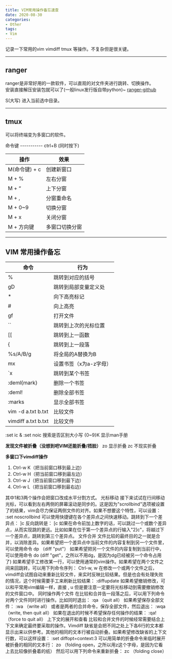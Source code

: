 ```yaml
---
title: VIM常用操作备忘速查
date: 2020-08-30
categories:
- Other
tags:
- Vim
---
```



记录一下常用的vim vimdiff tmux 等操作。不复杂但是很关键。

-----------

## ranger

ranger是非常好用的一款软件，可以直观的对文件夹进行跳转、切换操作。  
安装直接解压安装包就可以了(一般linux发行版自带python)~
[ranger-github](https://github.com/ranger/ranger)

S(大写) 进入当前选中目录。  

-------------

## tmux

可以将终端变为多窗口的软件。

命令键   -----------   ctrl+B (同时按下)  

|    操作    |  效果      |
|------------|------------|
|M(命令键) + c |  创建新窗口|
|M + % |左右分窗|
|M + “|上下分窗|
|M + ,|分窗重命名|
|M + 0~9|切换分窗|
|M + x|关闭分窗|
|M + 方向键| 多窗口切换分窗|  

-------------------

## VIM 常用操作备忘

|  命令   | 行为  |
|  -----  | ----  |
| %  | 跳转到对应的括号 |
| gD  | 跳转到局部变量定义处 |
|*    |      向下高亮标记|
|#    |      向上高亮|
|gf   |       打开文件|
|``    |      跳转到上次的光标位置|
|[[    |      跳转到上一函数|
|{      |     跳转到上一段落|
|%s/A/B/g |   将全局的A替换为B|
|mx     |设置书签（x为a-z字母）|
|`x     |跳转到某个书签|
|:deml{mark} | 删除一个书签|
|:deml! | 删除全部书签|
|:marks |显示全部书签|
|vim -d a.txt b.txt| 比较文件|
|vimdiff a.txt b.txt |比较文件|

:set ic & :set noic 搜索是否区别大小写
{0~9}K 显示man手册

**发现文件被折叠（没想到吧VIM还能折叠/捂脸）**
zo 显示折叠
zc 不现实折叠    


**多窗口下vimdiff操作**

1. Ctrl-w K（把当前窗口移到最上边）
2. Ctrl-w H（把当前窗口移到最左边）
3. Ctrl-w J（把当前窗口移到最下边）
4. Ctrl-w L（把当前窗口移到最右边）

其中1和3两个操作会把窗口改成水平分割方式。
光标移动
接下来试试在行间移动光标，可以看到左右两侧的屏幕滚动是同步的。这是因为"scrollbind"选项被设置了的结果，vim会尽力保证两侧文件的对齐。如果不想要这个特性，可以设置：
:set noscrollbind
可以使用快捷键在各个差异点之间快速移动。跳转到下一个差异点：
]c
反向跳转是：
[c
如果在命令前加上数字的话，可以跳过一个或数个差异点，从而实现跳的更远。比如如果在位于第一个差异点的行输入"2]c"，将越过下一个差异点，跳转到第三个差异点。
文件合并
文件比较的最终目的之一就是合并，以消除差异。如果希望把一个差异点中当前文件的内容复制到另一个文件里，可以使用命令
dp （diff "put"）
如果希望把另一个文件的内容复制到当前行中，可以使用命令
do (diff "get"，之所以不用dg，是因为dg已经被另一个命令占用了)
如果希望手工修改某一行，可以使用通常的vim操作。如果希望在两个文件之间来回跳转，可以用下列命令序列：
Ctrl-w, w
在修改一个或两个文件之后，vimdiff会试图自动来重新比较文件，来实时反映比较结果。但是也会有处理失败的情况，这个时候需要手工来刷新比较结果：
:diffupdate
如果希望撤销修改，可以和平常用vim编辑一样，直接
, u
但是要注意一定要将光标移动到需要撤销修改的文件窗口中。
同时操作两个文件
在比较和合并告一段落之后，可以用下列命令对两个文件同时进行操作。比如同时退出：
:qa （quit all）
如果希望保存全部文件：
:wa （write all）
或者是两者的合并命令，保存全部文件，然后退出：
:wqa （write, then quit all）
如果在退出的时候不希望保存任何操作的结果：
:qa! （force to quit all）
上下文的展开和查看
比较和合并文件的时候经常需要结合上下文来确定最终要采取的操作。Vimdiff 缺省是会把不同之处上下各6行的文本都显示出来以供参考。其他的相同的文本行被自动折叠。如果希望修改缺省的上下文行数，可以这样设置：
:set diffopt=context:3
可以用简单的折叠命令来临时展开被折叠的相同的文本行：
zo （folding open，之所以用z这个字母，是因为它看上去比较像折叠着的纸）
然后可以用下列命令来重新折叠：
zc （folding close）
